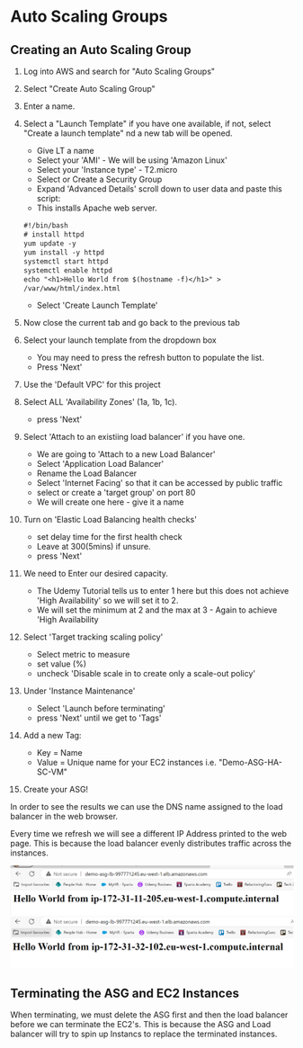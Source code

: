 # Auto Scaling Groups

## Creating an Auto Scaling Group

1. Log into AWS and search for "Auto Scaling Groups"
2. Select "Create Auto Scaling Group"
3. Enter a name.
4. Select a "Launch Template" if you have one available, if not, select "Create a launch template" nd a new tab will be opened.

     -  Give LT a name
     -  Select your 'AMI' - We will be using 'Amazon Linux' 
     -  Select your 'Instance type' - T2.micro
     -  Select or Create a Security Group
     -  Expand 'Advanced Details' scroll down to user data and paste this script:
     -  This installs Apache web server.

    ```
    #!/bin/bash
    # install httpd
    yum update -y
    yum install -y httpd
    systemctl start httpd
    systemctl enable httpd
    echo "<h1>Hello World from $(hostname -f)</h1>" > /var/www/html/index.html
    ```
     - Select 'Create Launch Template'

5. Now close the current tab and go back to the previous tab
6. Select your launch template from the dropdown box
   - You may need to press the refresh button to populate the list.
   - Press 'Next'
7. Use the 'Default VPC' for this project
8. Select ALL 'Availability Zones' (1a, 1b, 1c).
   - press 'Next'
9. Select 'Attach to an existiing load balancer' if you have one.
   - We are going to 'Attach to a new Load Balancer'
   - Select 'Application Load Balancer'
   - Rename the Load Balancer 
   - Select 'Internet Facing' so that it can be accessed by public traffic
   - select or create a 'target group' on port 80
   - We will create one here - give it a name
10. Turn on 'Elastic Load Balancing health checks'
    - set delay time for the first health check
    - Leave at 300(5mins) if unsure.
    - press 'Next'
11. We need to Enter our desired capacity.
    - The Udemy Tutorial tells us to enter 1 here but this does not achieve 'High Availability' so we will set it to 2.
    - We will set the minimum at 2 and the max at 3 - Again to achieve 'High Availability
12. Select 'Target tracking scaling policy'
    - Select metric to measure
    - set value (%)
    - uncheck 'Disable scale in to create only a scale-out policy'
13. Under 'Instance Maintenance'
    - Select 'Launch before terminating'
    - press 'Next' until we get to 'Tags'
14. Add a new Tag:
    - Key = Name
    - Value = Unique name for your EC2 instances i.e. "Demo-ASG-HA-SC-VM"
15. Create your ASG!
  
In order to see the results we can use the DNS name assigned to the load balancer in the web browser.

Every time we refresh we will see a different IP Address printed to the web page. This is because the load balancer evenly distributes traffic across the instances.

![Alt text](<Screenshots/Screenshot 2024-01-23 150325.png>)
![Alt text](<Screenshots/Screenshot 2024-01-23 150338.png>)

## Terminating the ASG and EC2 Instances

When terminating, we must delete the ASG first and then the load balancer before we can terminate the EC2's. This is because the ASG and Load balancer will try to spin up Instancs to replace the terminated instances.